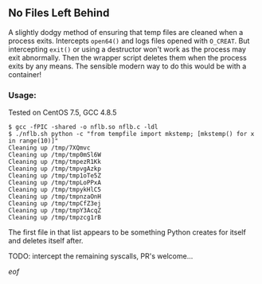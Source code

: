 ## No Files Left Behind

A slightly dodgy method of ensuring that temp files are cleaned when a process
exits. Intercepts `open64()` and logs files opened with `O_CREAT`. But intercepting
`exit()` or using a destructor won't work as the process may exit abnormally. Then
the wrapper script deletes them when the process exits by any means. The sensible
modern way to do this would be with a container!

### Usage:

Tested on CentOS 7.5, GCC 4.8.5

```
$ gcc -fPIC -shared -o nflb.so nflb.c -ldl
$ ./nflb.sh python -c "from tempfile import mkstemp; [mkstemp() for x in range(10)]"
Cleaning up /tmp/7XQmvc
Cleaning up /tmp/tmp0mSl6W
Cleaning up /tmp/tmpezR1Kk
Cleaning up /tmp/tmpvgAzkp
Cleaning up /tmp/tmp1oTe5Z
Cleaning up /tmp/tmpLoPPxA
Cleaning up /tmp/tmpykHlC5
Cleaning up /tmp/tmpnzaOnH
Cleaning up /tmp/tmpCfZ3ej
Cleaning up /tmp/tmpY3AcqZ
Cleaning up /tmp/tmpzcg1rB
```

The first file in that list appears to be something Python creates for itself
and deletes itself after.

TODO: intercept the remaining syscalls, PR's welcome...

_eof_
